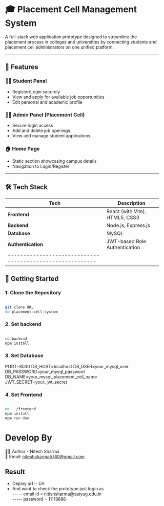 # 🎓 Placement Cell Management System

A full-stack web application prototype designed to streamline the placement process in colleges and universities by connecting students and placement cell administrators on one unified platform. <br>

---

## 🚀 Features

### 👩‍🎓 Student Panel
- Register/Login securely
- View and apply for available job opportunities
- Edit personal and academic profile

### 🧑‍💼 Admin Panel (Placement Cell)
- Secure login access
- Add and delete job openings
- View and manage student applications

### 🏠 Home Page
- Static section showcasing campus details
- Navigation to Login/Register

---

## 🛠️ Tech Stack

| Tech               | Description                        |
|--------------------|------------------------------------|
| **Frontend**       | React (with Vite), HTML5, CSS3     |
| **Backend**        | Node.js, Express.js                |
| **Database**       | MySQL                              |
| **Authentication** | JWT-based Role Authentication      |
|---------------------------------------------------------|


## 🔑 Getting Started

### 1. Clone the Repository

```bash

git clone URL
cd placement-cell-system

```

### 2. Set backend

```bash

cd backend
npm install

```

### 3. Set Database

PORT=8000
DB_HOST=localhost
DB_USER=your_mysql_user
DB_PASSWORD=your_mysql_password
DB_NAME=your_mysql_placement_cell_name
JWT_SECRET=your_jwt_secret

### 4. Set Frontend

```bash 

cd ../frontend
npm install
npm run dev

```

# Develop By

🧑‍💻 Author -  Nitesh Sharma <br>
📧 Email: niteshsharma5740@gmail.com <br>


## Result

- Deploy url :-  Url
- And want to check the prototype just login as <br> 
----- email id = nitishsharma@satyug.edu.in  <br>
----- password = 11118888 